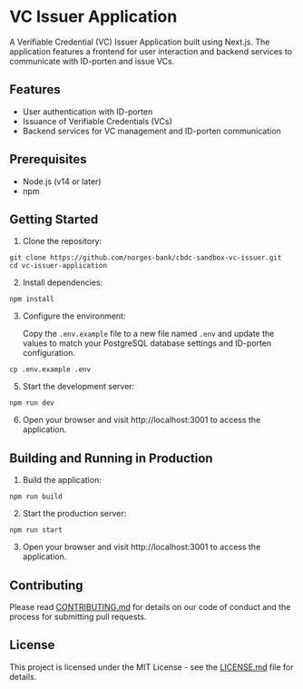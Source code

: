 # VC Issuer Application

A Verifiable Credential (VC) Issuer Application built using Next.js. The application features a frontend for user interaction and backend services to communicate with ID-porten and issue VCs.

## Features

- User authentication with ID-porten
- Issuance of Verifiable Credentials (VCs)
- Backend services for VC management and ID-porten communication

## Prerequisites

- Node.js (v14 or later)
- npm

## Getting Started

1. Clone the repository:

```
git clone https://github.com/norges-bank/cbdc-sandbox-vc-issuer.git
cd vc-issuer-application
```

2. Install dependencies:

```
npm install
```

3. Configure the environment:

   Copy the `.env.example` file to a new file named `.env` and update the values to match your PostgreSQL database settings and ID-porten configuration.

```
cp .env.example .env
```

5. Start the development server:

```
npm run dev
```

6. Open your browser and visit http://localhost:3001 to access the application.

## Building and Running in Production

1. Build the application:

```
npm run build
```

2. Start the production server:

```
npm run start
```

3. Open your browser and visit http://localhost:3001 to access the application.

## Contributing

Please read [CONTRIBUTING.md](CONTRIBUTING.md) for details on our code of conduct and the process for submitting pull requests.

## License

This project is licensed under the MIT License - see the [LICENSE.md](LICENSE.md) file for details.